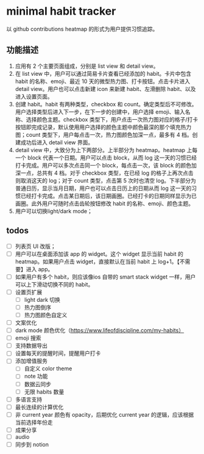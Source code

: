 # minimal habit tracker
以 github contributions heatmap 的形式为用户提供习惯追踪。

## 功能描述
1. 应用有 2 个主要页面组成，分别是 list view 和 detail view。
2. 在 list view 中，用户可以通过简易卡片查看已经添加的 habit。卡片中包含 habit 的名称、emoji、最近 10 天的微型热力图、打卡按钮。点击卡片进入 detail view。用户也可以点击新建 icon 来新建 habit、左滑删除 habit、以及进入设置页面。
3. 创建 habit。habit 有两种类型，checkbox 和 count。确定类型后不可修改。用户选择类型后进入下一步，在下一步的创建中，用户选择 emoji、输入名称、选择颜色主题。checkbox 类型下，用户点击一次热力图对应的格子/打卡按钮即完成记录，默认使用用户选择的颜色主题中颜色最深的那个填充热力图；count 类型下，用户每点击一次，热力图颜色加深一点，最多有 4 档。创建成功后进入 detail view 界面。
4. detail view 中，大致分为上下两部分。上半部分为 heatmap。heatmap 上每一个 block 代表一个日期。用户可以点击 block，从而 log 这一天的习惯已经打卡完成。用户可以多次点击同一个 block，每点击一次，该 block 的颜色加深一点，总共有 4 档。对于 checkbox 类型，在已经 log 的格子上再次点击则取消这天的 log；对于 count 类型，点击第 5 次时也清空 log。下半部分为普通日历，显示当月日期，用户也可以点击日历上的日期从而 log 这一天的习惯已经打卡完成。点击某日期后，该日期画圈。已经打卡的日期同样显示为已画圈。此外用户可随时点击齿轮按钮修改 habit 的名称、emoji、颜色主题。
5. 用户可以切换light/dark mode；

## todos
- [ ] 列表页 UI 改版；
- [ ] 用户可以在桌面添加该 app 的 widget。这个 widget 显示当前 habit 的 heatmap。如果用户点击 widget，直接默认在当前 habit 上 log+1。【不需要】进入 app。
- [ ] 如果用户有多个 habit，则应该像ios 自带的 smart stack widget 一样，用户可以上下滑动切换不同的 habit。
- [ ] 设置页扩展
    - [ ] light dark 切换
    - [ ] 热力图倒序
    - [ ] 热力图颜色自定义
- [ ] 文案优化
- [ ] dark mode 颜色优化（https://www.lifeofdiscipline.com/my-habits）
- [ ] emoji 搜索
- [ ] 支持数据导出
- [ ] 设置每天的提醒时间，提醒用户打卡
- [ ] 添加增值服务
    - [ ] 自定义 color theme
    - [ ] note 功能
    - [ ] 数据云同步
    - [ ] 无限 habits 数量
- [ ] 多语言支持
- [ ] 最长连续的计算优化
- [ ] 非 current year 颜色有 opacity，后期优化 current year 的逻辑，应该根据当前选择年份走
- [ ] 成果分享
- [ ] audio 
- [ ] 同步到 notion
